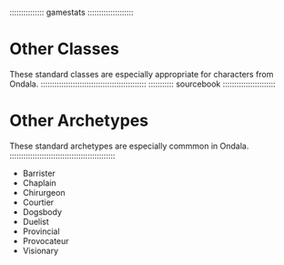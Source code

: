 ::::::::::::::: gamestats ::::::::::::::::::::
# Other Classes

These standard classes are especially appropriate for characters from Ondala.
::::::::::::::::::::::::::::::::::::::::::::::
::::::::::: sourcebook :::::::::::::::::::::::
# Other Archetypes

These standard archetypes are especially commmon in Ondala.
::::::::::::::::::::::::::::::::::::::::::::::

  - Barrister
  - Chaplain
  - Chirurgeon
  - Courtier
  - Dogsbody
  - Duelist
  - Provincial
  - Provocateur
  - Visionary

